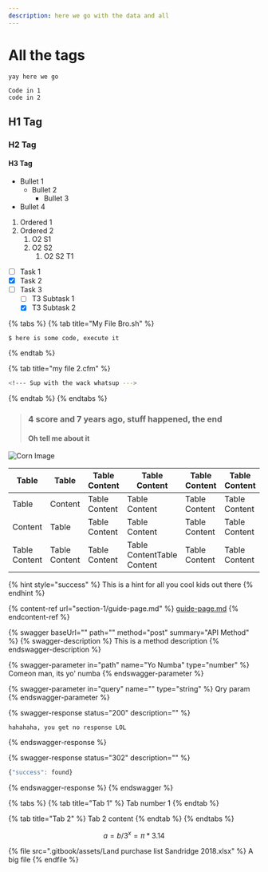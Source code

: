 ```yaml
---
description: here we go with the data and all
---
```


# All the tags

```
yay here we go
```

```
Code in 1
code in 2
```

## H1 Tag

### H2 Tag

#### H3 Tag

* Bullet 1
  * Bullet 2
    * Bullet 3
* Bullet 4

1. Ordered 1
2. Ordered 2
   1. O2 S1
   2. O2 S2
      1. O2 S2 T1

* [ ] Task 1
* [x] Task 2
* [ ] Task 3
  * [ ] T3 Subtask 1
  * [x] T3 Subtask 2

{% tabs %}
{% tab title="My File Bro.sh" %}
```
$ here is some code, execute it
```
{% endtab %}

{% tab title="my file 2.cfm" %}
```bash
<!--- Sup with the wack whatsup --->
```
{% endtab %}
{% endtabs %}

> ### 4 score and 7 years ago, stuff happened, the end
>
> #### Oh tell me about it

![Corn Image](.gitbook/assets/61244.jpg)

| Table         | Table         | Table Content | Table Content              | Table Content | Table Content |
| ------------- | ------------- | ------------- | -------------------------- | ------------- | ------------- |
| Table         | Content       | Table Content | Table Content              | Table Content | Table Content |
| Content       | Table         | Table Content | Table Content              | Table Content | Table Content |
| Table Content | Table Content | Table Content | Table ContentTable Content | Table Content | Table Content |

{% hint style="success" %}
This is a hint for all  you cool kids out there
{% endhint %}

{% content-ref url="section-1/guide-page.md" %}
[guide-page.md](section-1/guide-page.md)
{% endcontent-ref %}

{% swagger baseUrl="" path="" method="post" summary="API Method" %}
{% swagger-description %}
This is a method description
{% endswagger-description %}

{% swagger-parameter in="path" name="Yo Numba" type="number" %}
Comeon man, its yo' numba
{% endswagger-parameter %}

{% swagger-parameter in="query" name="" type="string" %}
Qry param
{% endswagger-parameter %}

{% swagger-response status="200" description="" %}
```
hahahaha, you get no response LOL
```
{% endswagger-response %}

{% swagger-response status="302" description="" %}
```javascript
{"success": found}
```
{% endswagger-response %}
{% endswagger %}

{% tabs %}
{% tab title="Tab 1" %}
Tab number 1
{% endtab %}

{% tab title="Tab 2" %}
Tab 2 content
{% endtab %}
{% endtabs %}

$$
a = b/3^x = π * 3.14
$$

{% file src=".gitbook/assets/Land purchase list Sandridge 2018.xlsx" %}
A big file
{% endfile %}
